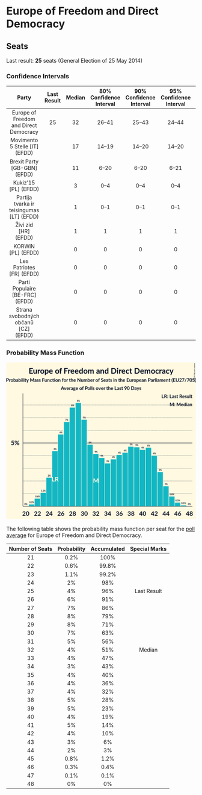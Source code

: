 # Europe of Freedom and Direct Democracy

## Seats

Last result: **25** seats (General Election of 25 May 2014)

### Confidence Intervals

| Party | Last Result | Median | 80% Confidence Interval | 90% Confidence Interval | 95% Confidence Interval | 99% Confidence Interval |
|:-----:|:-----------:|:------:|:-----------------------:|:-----------------------:|:-----------------------:|:-----------------------:|
| Europe of Freedom and Direct Democracy | 25 | 32 | 26–41 | 25–43 | 24–44 | 22–45 |
| Movimento 5 Stelle [IT] (EFDD) | | 17 | 14–19 | 14–20 | 14–20 | 13–21 |
| Brexit Party [GB-GBN] (EFDD) | | 11 | 6–20 | 6–20 | 6–21 | 6–22 |
| Kukiz’15 [PL] (EFDD) | | 3 | 0–4 | 0–4 | 0–4 | 0–4 |
| Partija tvarka ir teisingumas [LT] (EFDD) | | 1 | 0–1 | 0–1 | 0–1 | 0–2 |
| Živi zid [HR] (EFDD) | | 1 | 1 | 1 | 1 | 1 |
| KORWiN [PL] (EFDD) | | 0 | 0 | 0 | 0 | 0 |
| Les Patriotes [FR] (EFDD) | | 0 | 0 | 0 | 0 | 0 |
| Parti Populaire [BE-FRC] (EFDD) | | 0 | 0 | 0 | 0 | 0 |
| Strana svobodných občanů [CZ] (EFDD) | | 0 | 0 | 0 | 0 | 0 |

### Probability Mass Function

![Graph with seats probability mass function not yet produced](average-2019-04-23-seats-pmf-europeoffreedomanddirectdemocracy.png "Seats Probability Mass Function")

The following table shows the probability mass function per seat for the [poll average](average-2019-04-23.html) for Europe of Freedom and Direct Democracy.

| Number of Seats | Probability | Accumulated | Special Marks |
|:---------------:|:-----------:|:-----------:|:-------------:|
| 21 | 0.2% | 100% |  |
| 22 | 0.6% | 99.8% |  |
| 23 | 1.1% | 99.2% |  |
| 24 | 2% | 98% |  |
| 25 | 4% | 96% | Last Result |
| 26 | 6% | 91% |  |
| 27 | 7% | 86% |  |
| 28 | 8% | 79% |  |
| 29 | 8% | 71% |  |
| 30 | 7% | 63% |  |
| 31 | 5% | 56% |  |
| 32 | 4% | 51% | Median |
| 33 | 4% | 47% |  |
| 34 | 3% | 43% |  |
| 35 | 4% | 40% |  |
| 36 | 4% | 36% |  |
| 37 | 4% | 32% |  |
| 38 | 5% | 28% |  |
| 39 | 5% | 23% |  |
| 40 | 4% | 19% |  |
| 41 | 5% | 14% |  |
| 42 | 4% | 10% |  |
| 43 | 3% | 6% |  |
| 44 | 2% | 3% |  |
| 45 | 0.8% | 1.2% |  |
| 46 | 0.3% | 0.4% |  |
| 47 | 0.1% | 0.1% |  |
| 48 | 0% | 0% |  |



